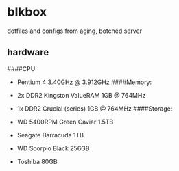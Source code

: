 # blkbox
dotfiles and configs from aging, botched server

## hardware
####CPU:

- Pentium 4 3.40GHz @ 3.912GHz
####Memory:

- 2x DDR2 Kingston ValueRAM 1GB @ 764MHz
- 1x DDR2 Crucial (series) 1GB @ 764MHz
####Storage:

- WD 5400RPM Green Caviar 1.5TB
- Seagate Barracuda 1TB
- WD Scorpio Black 256GB
- Toshiba 80GB
